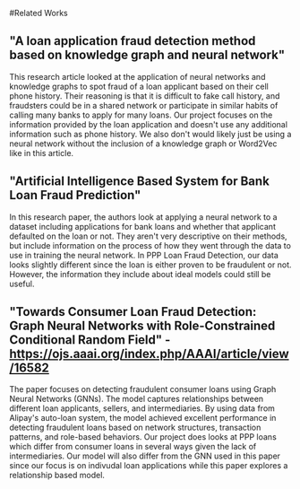 #Related Works

## "A loan application fraud detection method based on knowledge graph and neural network"
This research article looked at the application of neural networks and knowledge graphs to spot fraud of a loan applicant based on their cell phone history. Their reasoning is that it is difficult to fake call history, and fraudsters could be in a shared network or participate in similar habits of calling many banks to apply for many loans. Our project focuses on the information provided by the loan application and doesn't use any additional information such as phone history. We also don't would likely just be using a neural network without the inclusion of a knowledge graph or Word2Vec like in this article. 

## "Artificial Intelligence Based System for Bank Loan Fraud Prediction"
In this research paper, the authors look at applying a neural network to a dataset including applications for bank loans and whether that applicant defaulted on the loan or not. They aren't very descriptive on their methods, but include information on the process of how they went through the data to use in training the neural network. In PPP Loan Fraud Detection, our data looks slightly different since the loan is either proven to be fraudulent or not. However, the information they include about ideal models could still be useful. 

## "Towards Consumer Loan Fraud Detection: Graph Neural Networks with Role-Constrained Conditional Random Field" - https://ojs.aaai.org/index.php/AAAI/article/view/16582
The paper focuses on detecting fraudulent consumer loans using Graph Neural Networks (GNNs). The model captures relationships between different loan applicants, sellers, and intermediaries. By using data from Alipay's auto-loan system, the model achieved excellent performance in detecting fraudulent loans based on network structures, transaction patterns, and role-based behaviors. Our project does looks at PPP loans which differ from consumer loans in several ways given the lack of intermediaries. Our model will also differ from the GNN used in this paper since our focus is on indivudal loan applications while this paper explores a relationship based model. 
